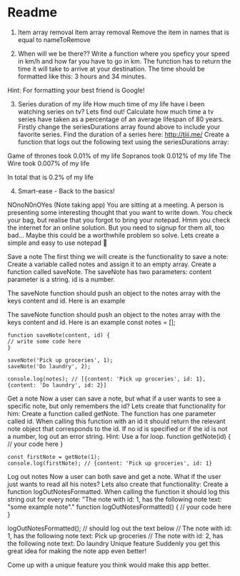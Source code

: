 # Readme

1. Item array removal
   Item array removal
   Remove the item in names that is equal to nameToRemove

2. When will we be there??
   Write a function where you speficy your speed in km/h and how far you have to go in km. The function has to return the time it will take to arrive at your destination. The time should be formatted like this: 3 hours and 34 minutes.

Hint: For formatting your best friend is Google!

3. Series duration of my life
   How much time of my life have i been watching series on tv? Lets find out! Calculate how much time a tv series have taken as a percentage of an average lifespan of 80 years.
   Firstly change the seriesDurations array found above to include your favorite series. Find the duration of a series here: http://tiii.me/
   Create a function that logs out the following text using the seriesDurations array:

Game of thrones took 0.01% of my life
Sopranos took 0.012% of my life
The Wire took 0.007% of my life

In total that is 0.2% of my life

4. Smart-ease - Back to the basics!

NOnoN0nOYes (Note taking app)
You are sitting at a meeting. A person is presenting some interesting thought that you want to write down. You check your bag, but realise that you forgot to bring your notepad. Hmm you check the internet for an online solution. But you need to signup for them all, too bad... Maybe this could be a worthwhile problem so solve. Lets create a simple and easy to use notepad 📝

Save a note
The first thing we will create is the functionality to save a note: Create a variable called notes and assign it to an empty array. Create a function called saveNote. The saveNote has two parameters:
content parameter is a string.
id is a number.

The saveNote function should push an object to the notes array with the keys content and id. Here is an example

The saveNote function should push an object to the notes array with the keys content and id. Here is an example
const notes = [];

    function saveNote(content, id) {
    // write some code here
    }

    saveNote('Pick up groceries', 1);
    saveNote('Do laundry', 2);

    console.log(notes); // [{content: 'Pick up groceries', id: 1}, {content: 'Do laundry', id: 2}]

Get a note
Now a user can save a note, but what if a user wants to see a specific note, but only remembers the id? Lets create that functionality for him: Create a function called getNote. The function has one parameter called id. When calling this function with an id it should return the relevant note object that corresponds to the id. If no id is specified or if the id is not a number, log out an error string. Hint: Use a for loop.
function getNote(id) {
// your code here
}

    const firstNote = getNote(1);
    console.log(firstNote); // {content: 'Pick up groceries', id: 1}

Log out notes
Now a user can both save and get a note. What if the user just wants to read all his notes? Lets also create that functionality: Create a function logOutNotesFormatted. When calling the function it should log this string out for every note: "The note with id: 1, has the following note text: "some example note"."
function logOutNotesFormatted() {
// your code here
}

logOutNotesFormatted(); // should log out the text below
// The note with id: 1, has the following note text: Pick up groceries
// The note with id: 2, has the following note text: Do laundry
Unique feature
Suddenly you get this great idea for making the note app even better!

Come up with a unique feature you think would make this app better.
